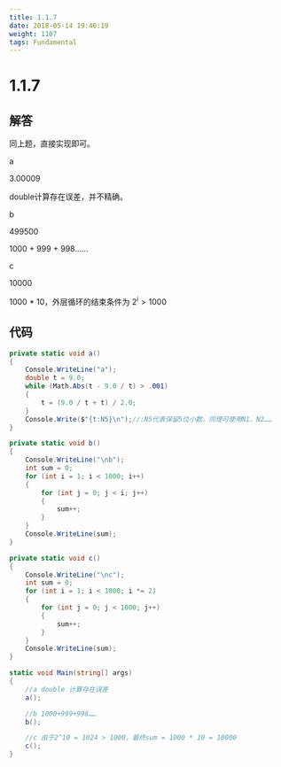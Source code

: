 ```yaml
---
title: 1.1.7
date: 2018-05-14 19:46:19
weight: 1107
tags: Fundamental
---
```


# 1.1.7


## 解答

同上题，直接实现即可。

a

3.00009

double计算存在误差，并不精确。

b

499500

1000 + 999 + 998……

c

10000

1000 * 10，外层循环的结束条件为 $2^i >1000$

## 代码

```csharp
private static void a()
{
    Console.WriteLine("a");
    double t = 9.0;
    while (Math.Abs(t - 9.0 / t) > .001)
    {
        t = (9.0 / t + t) / 2.0;
    }
    Console.Write($"{t:N5}\n");//:N5代表保留5位小数，同理可使用N1、N2……
}

private static void b()
{
    Console.WriteLine("\nb");
    int sum = 0;
    for (int i = 1; i < 1000; i++)
    {
        for (int j = 0; j < i; j++)
        {
            sum++;
        }
    }
    Console.WriteLine(sum);
}

private static void c()
{
    Console.WriteLine("\nc");
    int sum = 0;
    for (int i = 1; i < 1000; i *= 2)
    {
        for (int j = 0; j < 1000; j++)
        {
            sum++;
        }
    }
    Console.WriteLine(sum);
}

static void Main(string[] args)
{
    //a double 计算存在误差
    a();

    //b 1000+999+998……
    b();

    //c 由于2^10 = 1024 > 1000，最终sum = 1000 * 10 = 10000
    c();
}
```

